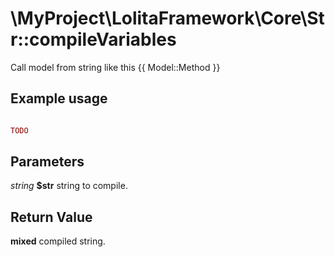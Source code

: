 \MyProject\LolitaFramework\Core\Str::compileVariables
===

Call model from string like this {{ Model::Method }}

Example usage
---
```php

TODO

```

Parameters
---

_string_ __$str__ string to compile.

Return Value
---
__mixed__ compiled string.
